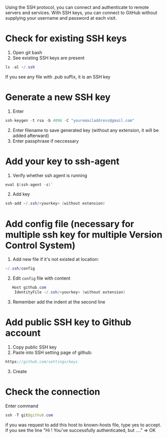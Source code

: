 Using the SSH protocol, you can connect and authenticate to remote servers and services. With SSH keys, you can connect to GitHub without supplying your username and password at each visit.

# Check for existing SSH keys

1. Open git bash
2. See existing SSH keys are present 
```java
ls -al ~/.ssh
```
   If you see any file with .pub suffix, it is an SSH key

# Generate a new SSH key

1. Enter 
```java
ssh-keygen -t rsa -b 4096 -C "youremailaddress@gmail.com"
```
2. Enter filename to save generated key (without any extension, it will be added afterward)
3. Enter passphrase if neccessary

# Add your key to ssh-agent

1. Verify whether ssh agent is running 
```java
eval $(ssh-agent -s)`
```
2. Add key 
```java
ssh-add ~/.ssh/<yourkey> (without extension)
``` 

# Add config file (necessary for multiple ssh key for multiple Version Control System)

1. Add new file if it's not existed at location: 
```java 
~/.ssh/config
```
2. Edit `config` file with content
```java
   Host github.com
    IdentityFile ~/.ssh/<yourkey> (without extension)
```
3. Remember add the indent at the second line


# Add public SSH key to Github account

1. Copy public SSH key
2. Paste into SSH setting page of github: 
```java
https://github.com/settings/keys
```
3. Create

# Check the connection

Enter command 
```java 
ssh -T git@github.com
```
if you was request to add this host to known-hosts file, type yes to accept.
if you see the line "Hi <user>! You've successfully authenticated, but ...." => OK

